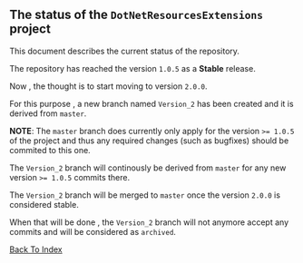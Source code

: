 ## The status of the `DotNetResourcesExtensions` project 

This document describes the current status of the repository.

The repository has reached the version `1.0.5` as a __Stable__ release.

Now , the thought is to start moving to version `2.0.0`.

For this purpose , a new branch named `Version_2` has been created and
it is derived from `master`.

__NOTE__: The `master` branch does currently only apply for the version `>= 1.0.5` of the project
and thus any required changes (such as bugfixes) should be commited to this one.

The `Version_2` branch will continously be derived from `master` for any new version `>= 1.0.5` commits there.

The `Version_2` branch will be merged to `master` once the version `2.0.0` is considered stable.

When that will be done , the `Version_2` branch will not anymore accept any commits and will be considered as `archived`.

[Back To Index](https://github.com/mdcdi1315/dotnetresourcesextensions/blob/master/Docs/Main.md)